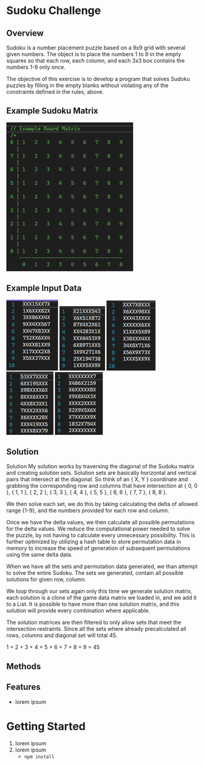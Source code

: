 # Sudoku Challenge

## Overview
Sudoku is a number placement puzzle based on a 9x9 grid with several given numbers.  The object is to place the numbers 1 to 9 in the empty squares so that each row, each column, and each 3x3 box contains the numbers 1-9 only once. 

The objective of this exercise is to develop a program that solves Sudoku puzzles by filling in the empty blanks without violating any of the constraints defined in the rules, above.

## Example Sudoku Matrix
![alt text](https://github.com/kevingarabedian2/sudoku-challenge/blob/main/Example_Matrix.png?raw=true)

## Example Input Data
![alt text](https://github.com/kevingarabedian2/sudoku-challenge/blob/main/Puzzle1.png?raw=true) 
![alt text](https://github.com/kevingarabedian2/sudoku-challenge/blob/main/puzzle2.png?raw=true) 
![alt text](https://github.com/kevingarabedian2/sudoku-challenge/blob/main/Puzzle3.png?raw=true) 
![alt text](https://github.com/kevingarabedian2/sudoku-challenge/blob/main/Puzzle4.png?raw=true) 
![alt text](https://github.com/kevingarabedian2/sudoku-challenge/blob/main/Puzzle5.png?raw=true) 

## Solution
Solution
My solution works by traversing the diagonal of the Sudoku matrix and creating solution sets. 
 Solution sets are basically horizontal and vertical pairs that intersect at the diagonal.  So think of an { X, Y } coordinate and grabbing the corresponding row and columns that have intersection at { 0, 0 }, { 1, 1 }, { 2, 2 }, { 3, 3 }, { 4, 4 }, { 5, 5 }, { 6, 6 }, { 7, 7 }, { 8, 8 }.
 
We then solve each set, we do this by taking calculating the delta of allowed range {1-9}, and the numbers provided for each row and column.   

Once we have the delta values, we then calculate all possible permutations for the delta values.  We reduce the computational power needed to solve the puzzle, by not having to calculate every unnecessary possibility.  This is further optimized by utilizing a hash table to store permutation data in memory to increase the speed of generation of subsequent permutations using the same delta data.

When we have all the sets and permutation data generated, we than attempt to solve the entire Sudoku.  The sets we generated, contain all possible solutions for given row, column.  

We loop through our sets again only this time we generate solution matrix, each solution is a clone of the game data matrix we loaded in, and we add it to a List.  It is possible to have more than one solution matrix, and this solution will provide every combination where applicable.

The solution matrices are then filtered to only allow sets that meet the intersection restraints.  Since all the sets where already precalculated all rows, columns and diagonal set will total 45.

1 + 2 + 3 + 4 + 5 + 6 + 7 + 8 + 9 = 45

## Methods

## Features
-    lorem ipsum

# Getting Started 
 1. lorem ipsum
 2. lorem ipsum
    - `npm install`
 
